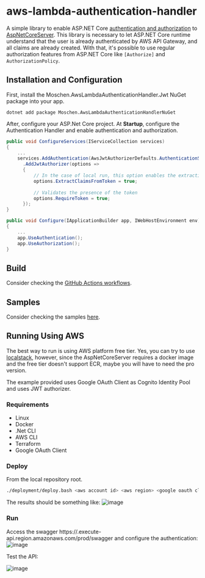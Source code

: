 # aws-lambda-authentication-handler
A simple library to enable ASP.NET Core [authentication and authorization](https://docs.microsoft.com/en-us/aspnet/core/security) to [AspNetCoreServer](https://github.com/aws/aws-lambda-dotnet/tree/master/Libraries/src/Amazon.Lambda.AspNetCoreServer).
This library is necessary to let ASP.NET Core runtime understand that the user is already authenticated by AWS API Gateway, and all claims are already created. With that, it's possible to use regular authorization features from ASP.NET Core like `[Authorize]` and `AuthorizationPolicy`.

## Installation and Configuration
First, install the Moschen.AwsLambdaAuthenticationHandler.Jwt NuGet package into your app.
```
dotnet add package Moschen.AwsLambdaAuthenticationHandlerNuGet
```
After, configure your ASP.Net Core project. At **Startup**, configure the Authentication Handler and enable authentication and authorization.
```cs
public void ConfigureServices(IServiceCollection services)
{
    ...
    services.AddAuthentication(AwsJwtAuthorizerDefaults.AuthenticationScheme)
      .AddJwtAuthorizer(options =>
      {
          // In the case of local run, this option enables the extraction of claims from the token
          options.ExtractClaimsFromToken = true;
          
          // Validates the presence of the token
          options.RequireToken = true;
      });
}

public void Configure(IApplicationBuilder app, IWebHostEnvironment env)
{
    ...
    app.UseAuthentication();
    app.UseAuthorization();
}
```

## Build
Consider checking the [GitHub Actions workflows](https://github.com/guilhermemoschen/aws-lambda-authentication-handler/blob/main/.github/workflows).

## Samples
Consider checking the samples [here](https://github.com/guilhermemoschen/aws-lambda-authentication-handler/tree/main/samples).

## Running Using AWS
The best way to run is using AWS platform free tier. Yes, you can try to use [localstack](https://github.com/localstack/localstack), however, since the AspNetCoreServer requires a docker image and the free tier doesn't support ECR, maybe you will have to need the pro version.

The example provided uses Google OAuth Client as Cognito Identity Pool and uses JWT authorizer.

### Requirements
- Linux
- Docker
- .Net CLI
- AWS CLI
- Terraform
- Google OAuth Client

### Deploy
From the local repository root.
```bash
./deployment/deploy.bash <aws account id> <aws region> <google oauth client id>
```
The results should be something like:
![image](https://user-images.githubusercontent.com/509459/130861941-8d564419-c3ab-4b17-be5c-7230cacd85b9.png)

### Run
Access the swagger https://<api gateway id>.execute-api.region.amazonaws.com/prod/swagger and configure the authentication:
![image](https://user-images.githubusercontent.com/509459/130862642-54779847-2cd9-4dab-8cd6-1b3dee4148e7.png)

Test the API:

![image](https://user-images.githubusercontent.com/509459/130863249-08b4efbf-5d78-41f6-837a-077b93d5d00e.png)



